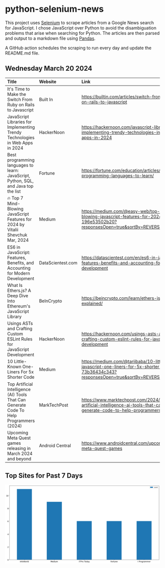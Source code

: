 # python-selenium-news

This project uses [Selenium](https://www.seleniumhq.org/) to scrape articles from a Google News search for JavaScript.
I chose JavaScript over Python to avoid the disambiguation problems that arise when searching for Python.
The articles are then parsed and output to a markdown file using [Pandas](https://pandas.pydata.org/).

A GitHub action schedules the scraping to run every day and update the README.md file.

## Wednesday March 20 2024


| Title                                                                                    | Website           | Link                                                                                                                                         |
|:-----------------------------------------------------------------------------------------|:------------------|:---------------------------------------------------------------------------------------------------------------------------------------------|
| It's Time to Make the Switch From Ruby on Rails to Javascript                            | Built In          | https://builtin.com/articles/switch-from-ruby-on-rails-to-javascript                                                                         |
| JavaScript Libraries for Implementing Trendy Technologies in Web Apps in 2024            | HackerNoon        | https://hackernoon.com/javascript-libraries-for-implementing-trendy-technologies-in-web-apps-in-2024                                         |
| Best programming languages to learn: JavaScript, Python, SQL, and Java top the list      | Fortune           | https://fortune.com/education/articles/best-programming-languages-to-learn/                                                                  |
| 🔥 Top 7 Mind-Blowing JavaScript Features for 2024  by Vitalii Shevchuk  Mar, 2024        | Medium            | https://medium.com/@easy-web/top-7-mind-blowing-javascript-features-for-2024-196e53502b20?responsesOpen=true&sortBy=REVERSE_CHRON            |
| ES6 in JavaScript: Features, Benefits, and Accounting for Modern Development             | DataScientest.com | https://datascientest.com/en/es6-in-javascript-features-benefits-and-accounting-for-modern-development                                       |
| What Is Ethers.js? A Deep Dive Into Ethereum's JavaScript Library                        | BeInCrypto        | https://beincrypto.com/learn/ethers-js-explained/                                                                                            |
| Usings ASTs and Crafting Custom ESLint Rules for JavaScript Development                  | HackerNoon        | https://hackernoon.com/usings-asts-and-crafting-custom-eslint-rules-for-javascript-development                                               |
| 10 Little-Known One-Liners For 5x Shorter Code                                           | Medium            | https://medium.com/@tariibaba/10-little-known-javascript-one-liners-for-5x-shorter-code-73b36434c343?responsesOpen=true&sortBy=REVERSE_CHRON |
| Top Artificial Intelligence (AI) Tools That Can Generate Code To Help Programmers (2024) | MarkTechPost      | https://www.marktechpost.com/2024/03/14/top-artificial-intelligence-ai-tools-that-can-generate-code-to-help-programmers/                     |
| Upcoming Meta Quest games releasing in March 2024 and beyond                             | Android Central   | https://www.androidcentral.com/upcoming-meta-quest-games                                                                                     |
## Top Sites for Past 7 Days

![Graph of Top Sites](https://raw.githubusercontent.com/dan-mba/python-selenium-news/main/last-week.png)
